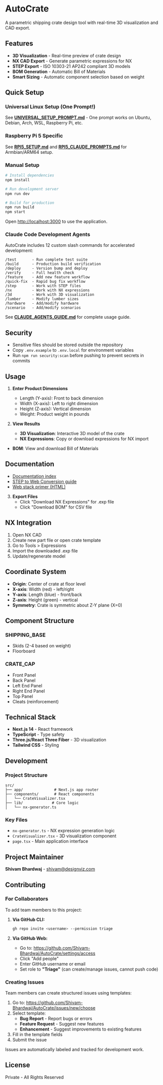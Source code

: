 # AutoCrate

A parametric shipping crate design tool with real-time 3D visualization and CAD export.

## Features

- **3D Visualization** - Real-time preview of crate design
- **NX CAD Export** - Generate parametric expressions for NX
- **STEP Export** - ISO 10303-21 AP242 compliant 3D models
- **BOM Generation** - Automatic Bill of Materials
- **Smart Sizing** - Automatic component selection based on weight

## Quick Setup

### Universal Linux Setup (One Prompt!)

See **[UNIVERSAL_SETUP_PROMPT.md](UNIVERSAL_SETUP_PROMPT.md)** - One prompt works on Ubuntu, Debian, Arch, WSL, Raspberry Pi, etc.

### Raspberry Pi 5 Specific

See **[RPI5_SETUP.md](RPI5_SETUP.md)** and **[RPI5_CLAUDE_PROMPTS.md](RPI5_CLAUDE_PROMPTS.md)** for Armbian/ARM64 setup.

### Manual Setup

```bash
# Install dependencies
npm install

# Run development server
npm run dev

# Build for production
npm run build
npm start
```

Open [http://localhost:3000](http://localhost:3000) to use the application.

### Claude Code Development Agents

AutoCrate includes 12 custom slash commands for accelerated development:

```
/test       - Run complete test suite
/build      - Production build verification
/deploy     - Version bump and deploy
/verify     - Full health check
/feature    - Add new feature workflow
/quick-fix  - Rapid bug fix workflow
/step       - Work with STEP files
/nx         - Work with NX expressions
/3d         - Work with 3D visualization
/lumber     - Modify lumber sizes
/hardware   - Add/modify hardware
/scenario   - Add/modify scenarios
```

See **[CLAUDE_AGENTS_GUIDE.md](CLAUDE_AGENTS_GUIDE.md)** for complete usage guide.

## Security

- Sensitive files should be stored outside the repository
- Copy `.env.example` to `.env.local` for environment variables
- Run `npm run security:scan` before pushing to prevent secrets in commits

## Usage

1. **Enter Product Dimensions**
   - Length (Y-axis): Front to back dimension
   - Width (X-axis): Left to right dimension
   - Height (Z-axis): Vertical dimension
   - Weight: Product weight in pounds

2. **View Results**
   - **3D Visualization**: Interactive 3D model of the crate
   - **NX Expressions**: Copy or download expressions for NX import

- **BOM**: View and download Bill of Materials

## Documentation

- [Documentation index](docs/README.md)
- [STEP to Web Conversion guide](docs/STEP_TO_WEB_CONVERSION.md)
- [Web stack primer (HTML)](docs/web-stack-overview.html)

3. **Export Files**
   - Click "Download NX Expressions" for .exp file
   - Click "Download BOM" for CSV file

## NX Integration

1. Open NX CAD
2. Create new part file or open crate template
3. Go to Tools > Expressions
4. Import the downloaded .exp file
5. Update/regenerate model

## Coordinate System

- **Origin**: Center of crate at floor level
- **X-axis**: Width (red) - left/right
- **Y-axis**: Length (blue) - front/back
- **Z-axis**: Height (green) - vertical
- **Symmetry**: Crate is symmetric about Z-Y plane (X=0)

## Component Structure

### SHIPPING_BASE

- Skids (2-4 based on weight)
- Floorboard

### CRATE_CAP

- Front Panel
- Back Panel
- Left End Panel
- Right End Panel
- Top Panel
- Cleats (reinforcement)

## Technical Stack

- **Next.js 14** - React framework
- **TypeScript** - Type safety
- **Three.js/React Three Fiber** - 3D visualization
- **Tailwind CSS** - Styling

## Development

### Project Structure

```
src/
├── app/              # Next.js app router
├── components/       # React components
│   └── CrateVisualizer.tsx
├── lib/             # Core logic
│   └── nx-generator.ts
```

### Key Files

- `nx-generator.ts` - NX expression generation logic
- `CrateVisualizer.tsx` - 3D visualization component
- `page.tsx` - Main application interface

## Project Maintainer

**Shivam Bhardwaj** - shivam@designviz.com

## Contributing

### For Collaborators

To add team members to this project:

1. **Via GitHub CLI:**

   ```bash
   gh repo invite <username> --permission triage
   ```

2. **Via GitHub Web:**
   - Go to: https://github.com/Shivam-Bhardwaj/AutoCrate/settings/access
   - Click "Add people"
   - Enter GitHub username or email
   - Set role to **"Triage"** (can create/manage issues, cannot push code)

### Creating Issues

Team members can create structured issues using templates:

1. Go to: https://github.com/Shivam-Bhardwaj/AutoCrate/issues/new/choose
2. Select template:
   - **Bug Report** - Report bugs or errors
   - **Feature Request** - Suggest new features
   - **Enhancement** - Suggest improvements to existing features
3. Fill in the template fields
4. Submit the issue

Issues are automatically labeled and tracked for development work.

## License

Private - All Rights Reserved
